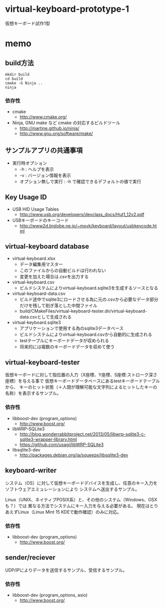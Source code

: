 # virtual-keyboard-prototype-1

仮想キーボード試作1型

# memo

## build方法

    mkdir build
    cd build
    cmake -G Ninja ..
    ninja

### 依存性

- cmake
    - http://www.cmake.org/
- Ninja, GNU make など cmake の対応するビルドツール
    - http://martine.github.io/ninja/
    - http://www.gnu.org/software/make/

## サンプルアプリの共通事項

- 実行時オプション
    - -h : ヘルプを表示
    - -v : バージョン情報を表示
    - オプション無しで実行 : -h で確認できるデフォルトの値で実行

## Key Usage ID

- USB HID Usage Tables
    - http://www.usb.org/developers/devclass_docs/Hut1_12v2.pdf
- USBキーボードのキーコード
    - http://www2d.biglobe.ne.jp/~msyk/keyboard/layout/usbkeycode.html

## virtual-keyboard database

- virtual-keyboard.xlsx
    - データ編集用マスター
    - このファイルからの自動ビルドは行われない
    - 変更を加えた場合は.csvを出力する
- virtual-keyboard.csv
    - ビルドシステムによりvirtual-keyboard.sqlite3を生成するソースとなる
- virtual-keyboard-data.csv
    - ビルド途中でsqlite3にロードさせる為に元の.csvから必要なデータ部分だけを残して削ぎ落とした中間ファイル
    - build/CMakeFiles/virtual-keyboard-tester.dir/virtual-keyboard-data.csvとして生成される
- virtual-keyboard.sqlite3
    - アプリケーションで使用する為のsqlite3データベース
    - ビルドシステムによりvirtual-keyboard.csvから自動的に生成される
    - testテーブルにキーボードデータが収められる
    - 将来的には複数のキーボードデータを収めて使う

## virtual-keyboard-tester

仮想キーボードに対して指位置の入力（X座標、Y座標、S座標:ストローク深さ座標）を与える事で
仮想キーボードデータベースにあるtestキーボードテーブルから、
キーのヒット状態（＋人間が理解可能な文字列によるヒットしたキーの名称）を表示するサンプル。

### 依存性

- libboost-dev (program_options)
    - http://www.boost.org/
- libWRP-SQLite3
    - http://blog.wonderrabbitproject.net/2013/05/libwrp-sqlite3-c-sqlite3-wrapper-library.html
    - https://github.com/usagi/libWRP-SQLite3
- libsqlite3-dev
    - http://packages.debian.org/ja/squeeze/libsqlite3-dev

## keyboard-writer

システム（OS）に対して仮想キーボードデバイスを生成し、任意のキー入力をソフトウェアエミュレーションにより
システムへ送出するサンプル。

Linux（UNIX、ネイティブPOSIX系）と、その他のシステム（Windows、OSXも？）では
異なる方法でシステムにキー入力を与える必要がある。
現在はとりあえずLinux（Linux Mint 15 KDEで動作確認）のみに対応。

### 依存性

- libboost-dev (program_options)
    - http://www.boost.org/
    
## sender/reciever

UDP/IPによりデータを送信するサンプル、受信するサンプル。

### 依存性

- libboost-dev (program_options, asio)
    - http://www.boost.org/
